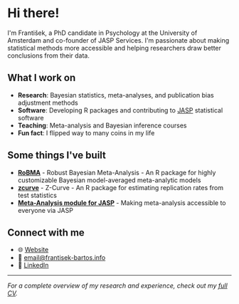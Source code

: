 # Hi there!

I'm František, a PhD candidate in Psychology at the University of Amsterdam and co-founder of JASP Services. I'm passionate about making statistical methods more accessible and helping researchers draw better conclusions from their data.

## What I work on

- **Research**: Bayesian statistics, meta-analyses, and publication bias adjustment methods
- **Software**: Developing R packages and contributing to [JASP](https://jasp-stats.org/) statistical software
- **Teaching**: Meta-analysis and Bayesian inference courses
- **Fun fact**: I flipped way to many coins in my life

## Some things I've built

- **[RoBMA](https://cran.r-project.org/package=RoBMA)** - Robust Bayesian Meta-Analysis - An R package for highly customizable Bayesian model-averaged meta-analytic models
- **[zcurve](https://cran.r-project.org/package=zcurve)** - Z-Curve - An R package for estimating replication rates from test statistics
- **[Meta-Analysis module for JASP](https://github.com/jasp-stats/jaspMetaAnalysis)** - Making meta-analysis accessible to everyone via JASP

## Connect with me

- 🌐 [Website](https://frantisek-bartos.info/)
- 📧 email@frantisek-bartos.info
- 💼 [LinkedIn](https://linkedin.com/in/franti%C5%A1ek-barto%C5%A1-50249b192/)

---

*For a complete overview of my research and experience, check out my [full CV](https://github.com/FBartos/FBartos/blob/main/CV.pdf).*